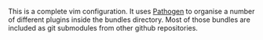 This is a complete vim configuration. It uses [Pathogen](https://github.com/tpope/vim-pathogen) to organise a number of different plugins inside the bundles directory. Most of those bundles are included as git submodules from other github repositories.
